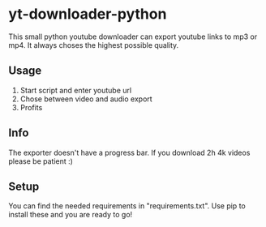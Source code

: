 # yt-downloader-python
This small python youtube downloader can export youtube links to mp3 or mp4. It always choses the highest possible quality.

Usage
-----
1. Start script and enter youtube url
2. Chose between video and audio export
3. Profits

Info
-----
The exporter doesn't have a progress bar. If you download 2h 4k videos please be patient :)

Setup
-----
You can find the needed requirements in "requirements.txt". Use pip to install these and you are ready to go!